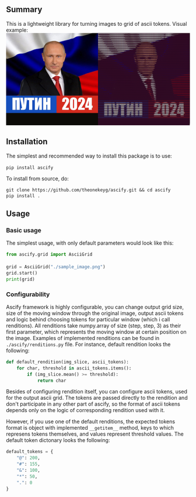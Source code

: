 ## Summary

This is a lightweight library for turning images to grid of ascii tokens.
Visual example:
![](_assets/cmp.png "Comparison of image after truecolor ascifying")

## Installation 

The simplest and recommended way to install this package is to use:

`pip install ascify`

To install from source, do:
```
git clone https://github.com/theonekeyg/ascify.git && cd ascify
pip install .
```

## Usage

### Basic usage
The simplest usage, with only default parameters would look like this:
```python
from ascify.grid import AsciiGrid

grid = AsciiGrid("./sample_image.png")
grid.start()
print(grid)
```

### Configurability
Ascify framework is highly configurable, you can change output grid size,
size of the moving window through the original image, output ascii tokens and
logic behind choosing tokens for particular window (which i call renditions).
All renditions take numpy.array of size (step, step, 3) as their first parameter,
which represents the moving window at certain position on the image.
Examples of implemented renditions can be found in `./ascify/renditions.py`
file. For instance, default rendition looks the following:
```python
def default_rendition(img_slice, ascii_tokens):
    for char, threshold in ascii_tokens.items():
        if (img_slice.mean() >= threshold):
            return char
```

Besides of configuring rendition itself, you can configure ascii tokens, used
for the output ascii grid. The tokens are passed directly to the rendition and
don't participate in any other part of ascify, so the format of ascii tokens
depends only on the logic of corresponding rendition used with it.

However, if you use one of the default renditions, the expected tokens format
is object with implemented `__getitem__` method, keys to which represens tokens
themselves, and values represent threshold values. The default token dictonary
looks the following:

```python
default_tokens = {
    "@": 200,
    "#": 155,
    "&": 100,
    "*": 50,
    ".": 0
}
```
